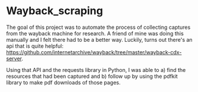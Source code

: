 # Wayback_scraping
The goal of this project was to automate the process of collecting captures from the wayback machine for research. A friend of mine was doing this manually and I felt there had to be a better way. Luckily, turns out there's an api that is quite helpful: https://github.com/internetarchive/wayback/tree/master/wayback-cdx-server.

Using that API and the requests library in Python, I was able to a) find the resources that had been captured and b) follow up by using the pdfkit library to make pdf downloads of those pages. 
